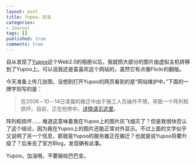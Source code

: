 ```yaml
---
layout: post
title: Yupoo，加油
categories:
- Journal
tags: []
published: true
comments: true
---
```

<p>自从发现了<a target="_blank" href="http://www.yupoo.com">Yupoo</a>这个Web2.0的相册以后，我就把大部分的图片由虚拟主机转移到了Yupoo上。可以说我还是蛮喜欢这个网站的，虽然它有点像Flickr的翻版。</p>

<p>今天准备上传几张图，没想到打开Yupoo的网页看到的是“网站维护中。”下面的一牌字则写的是：
<blockquote>在2006－10－14日凌晨的搬迁中由于施工人员操作不慎，导致一个阵列柜损坏。目前，正在抢修中。<a href="http://blog.yupoo.com/">详情请见这里</a>。</blockquote>
阵列柜损坏…… 难道这意味着我在Yupoo上的图片灰飞烟灭了？但是我很快否认了这个结论，因为我在Yupoo上的图片还能正常对外显示。不过上面的文字似乎又说明了另一个信息，那就是Yupoo的服务器正在搬迁？也就是说Yupoo将要升级了？后来去了官方Blog，发现确有此事。</p>

<p>Yupoo，加油哦，不要输给巴巴变。</p>
